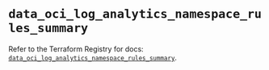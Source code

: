 # `data_oci_log_analytics_namespace_rules_summary`

Refer to the Terraform Registry for docs: [`data_oci_log_analytics_namespace_rules_summary`](https://registry.terraform.io/providers/oracle/oci/7.19.0/docs/data-sources/log_analytics_namespace_rules_summary).
